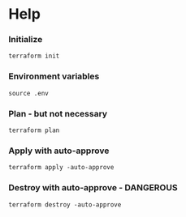 # Help

### Initialize
```shell
terraform init
```

### Environment variables
```shell
source .env
```

### Plan - but not necessary
```shell
terraform plan
```

### Apply with auto-approve
```shell
terraform apply -auto-approve
```

### Destroy with auto-approve - DANGEROUS
```shell
terraform destroy -auto-approve
```